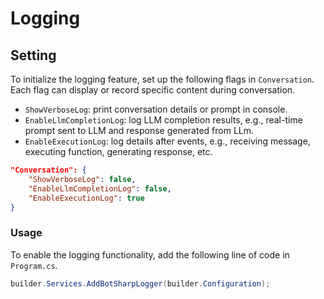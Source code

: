 # Logging

## Setting
To initialize the logging feature, set up the following flags in `Conversation`. Each flag can display or record specific content during conversation.

* `ShowVerboseLog`: print conversation details or prompt in console.
* `EnableLlmCompletionLog`: log LLM completion results, e.g., real-time prompt sent to LLM and response generated from LLm.
* `EnableExecutionLog`: log details after events, e.g., receiving message, executing function, generating response, etc.


```json
"Conversation": {
    "ShowVerboseLog": false,
    "EnableLlmCompletionLog": false,
    "EnableExecutionLog": true
}
```

### Usage
To enable the logging functionality, add the following line of code in `Program.cs`.

```csharp
builder.Services.AddBotSharpLogger(builder.Configuration);
```
